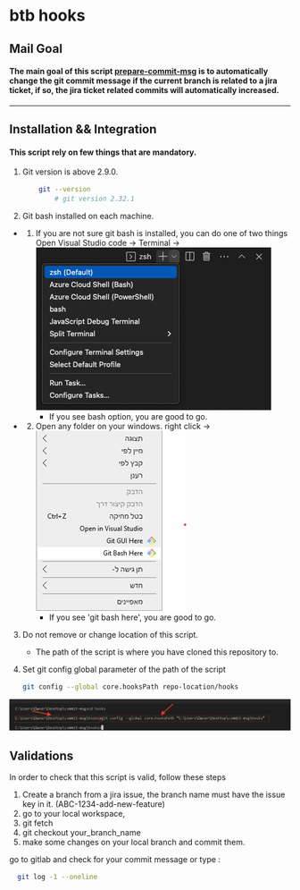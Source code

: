 # btb hooks

## Mail Goal

#### The main goal of this script [prepare-commit-msg](./hooks/prepare-commit-msg) is to automatically change the git commit message if the current branch is related to a jira ticket, if so, the jira ticket related commits will automatically increased.

---

## Installation && Integration

#### This script rely on few things that are mandatory.

1. Git version is above 2.9.0.
   ```sh
       git --version
           # git version 2.32.1
   ```
2. Git bash installed on each machine.

- 1. If you are not sure git bash is installed, you can do one of two things
     Open Visual Studio code -> Terminal -> <img src="./src/Terminal.png"> </img>
     - If you see bash option, you are good to go.

- 2. Open any folder on your windows. right click ->
     <img src="./src/win-save.png"> </img>
     - If you see 'git bash here', you are good to go.

3.  Do not remove or change location of this script.

    - The path of the script is where you have cloned this repository to.

4.  Set git config global parameter of the path of the script
    ```sh
    git config --global core.hooksPath repo-location/hooks

    ```

<img src="./src/terminal1.png"> </img>

## Validations

In order to check that this script is valid, follow these steps

1.  Create a branch from a jira issue, the branch name must have the issue key in it. (ABC-1234-add-new-feature)
2.  go to your local workspace,
3.  git fetch
4.  git checkout your_branch_name
5.  make some changes on your local branch and commit them.

go to gitlab and check for your commit message or type :

```sh
  git log -1 --oneline
```
